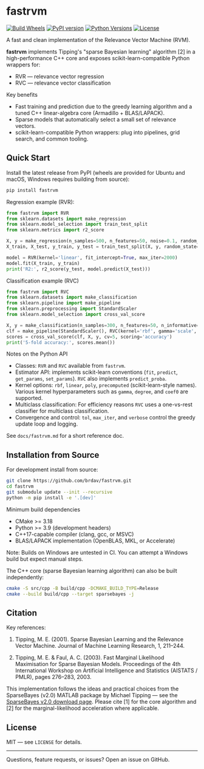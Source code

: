# fastrvm

[![Build Wheels](https://img.shields.io/github/actions/workflow/status/brdav/fastrvm/.github/workflows/build.yml?branch=main)](https://github.com/brdav/fastrvm/actions)
[![PyPI version](https://img.shields.io/pypi/v/fastrvm.svg)](https://pypi.org/project/fastrvm)
[![Python Versions](https://img.shields.io/pypi/pyversions/fastrvm.svg)](https://pypi.org/project/fastrvm)
[![License](https://img.shields.io/github/license/brdav/fastrvm.svg)](LICENSE)

A fast and clean implementation of the Relevance Vector Machine (RVM).

**fastrvm** implements Tipping's "sparse Bayesian learning" algorithm [2] in a high-performance C++ core and exposes scikit-learn-compatible Python wrappers for:

- RVR — relevance vector regression
- RVC — relevance vector classification

Key benefits

- Fast training and prediction due to the greedy learning algorithm and a tuned C++ linear-algebra core (Armadillo + BLAS/LAPACK).
- Sparse models that automatically select a small set of relevance vectors.
- scikit-learn-compatible Python wrappers: plug into pipelines, grid search, and common tooling.

## Quick Start

Install the latest release from PyPI (wheels are provided for Ubuntu and macOS, Windows requires building from source):

```bash
pip install fastrvm
```

Regression example (RVR):

```python
from fastrvm import RVR
from sklearn.datasets import make_regression
from sklearn.model_selection import train_test_split
from sklearn.metrics import r2_score

X, y = make_regression(n_samples=500, n_features=50, noise=0.1, random_state=0)
X_train, X_test, y_train, y_test = train_test_split(X, y, random_state=0)

model = RVR(kernel='linear', fit_intercept=True, max_iter=2000)
model.fit(X_train, y_train)
print('R2:', r2_score(y_test, model.predict(X_test)))
```

Classification example (RVC)

```python
from fastrvm import RVC
from sklearn.datasets import make_classification
from sklearn.pipeline import make_pipeline
from sklearn.preprocessing import StandardScaler
from sklearn.model_selection import cross_val_score

X, y = make_classification(n_samples=300, n_features=50, n_informative=10, random_state=0)
clf = make_pipeline(StandardScaler(), RVC(kernel='rbf', gamma='scale', n_jobs=-1))
scores = cross_val_score(clf, X, y, cv=5, scoring='accuracy')
print('5-fold accuracy:', scores.mean())
```

Notes on the Python API

- Classes: `RVR` and `RVC` available from `fastrvm`.
- Estimator API: implements scikit-learn conventions (`fit`, `predict`, `get_params`, `set_params`). `RVC` also implements `predict_proba`.
- Kernel options: `rbf`, `linear`, `poly`, `precomputed` (scikit-learn-style names). Various kernel hyperparameters such as `gamma`, `degree`, and `coef0` are supported.
- Multiclass classification: For efficiency reasons `RVC` uses a one-vs-rest classifier for multiclass classification.
- Convergence and control: `tol`, `max_iter`, and `verbose` control the greedy update loop and logging.

See `docs/fastrvm.md` for a short reference doc.

## Installation from Source

For development install from source:

```bash
git clone https://github.com/brdav/fastrvm.git
cd fastrvm
git submodule update --init --recursive
python -m pip install -e '.[dev]'
```

Minimum build dependencies

- CMake >= 3.18
- Python >= 3.9 (development headers)
- C++17-capable compiler (clang, gcc, or MSVC)
- BLAS/LAPACK implementation (OpenBLAS, MKL, or Accelerate)

Note: Builds on Windows are untested in CI. You can attempt a Windows build but expect manual steps.

The C++ core (sparse Bayesian learning algorithm) can also be built independently:

```bash
cmake -S src/cpp -B build/cpp -DCMAKE_BUILD_TYPE=Release
cmake --build build/cpp --target sparsebayes -j
```

## Citation

Key references:

1. Tipping, M. E. (2001). Sparse Bayesian Learning and the Relevance Vector Machine. Journal of Machine Learning Research, 1, 211–244.

2. Tipping, M. E. & Faul, A. C. (2003). Fast Marginal Likelihood Maximisation for Sparse Bayesian Models. Proceedings of the 4th International Workshop on Artificial Intelligence and Statistics (AISTATS / PMLR), pages 276–283, 2003.

This implementation follows the ideas and practical choices from the SparseBayes (v2.0) MATLAB package by Michael Tipping — see the [SparseBayes v2.0 download page](https://www.miketipping.com/downloads.htm). Please cite [1] for the core algorithm and [2] for the marginal-likelihood acceleration where applicable.

## License

MIT — see `LICENSE` for details.

---
Questions, feature requests, or issues? Open an issue on GitHub.
